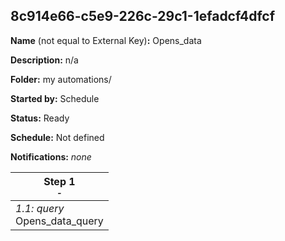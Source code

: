 ## 8c914e66-c5e9-226c-29c1-1efadcf4dfcf

**Name** (not equal to External Key)**:** Opens_data

**Description:** n/a

**Folder:** my automations/

**Started by:** Schedule

**Status:** Ready

**Schedule:** Not defined

**Notifications:** _none_


| Step 1<br>_<small>-</small>_ |
| --- |
| _1.1: query_<br>Opens_data_query |
